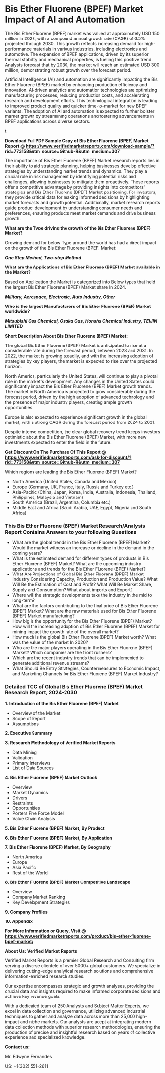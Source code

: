 <meta name="title" content="Global Bis Ether Fluorene (BPEF) Market Impact of AI and Automation"><meta name="description" content="The Bis Ether Fluorene (BPEF) market was valued at approximately USD 150 million in 2022, with a compound annual growth rate (CAGR) of 6.5% projected through 2030. Thi"><meta name="title" content="Bis Ether Fluorene (BPEF) Market Size, Share, Scope, Trends, Growth, Opportunities, Analysis, Forecast"><h1>Bis Ether Fluorene (BPEF) Market Impact of AI and Automation</h1><p>The Bis Ether Fluorene (BPEF) market was valued at approximately USD 150 million in 2022, with a compound annual growth rate (CAGR) of 6.5% projected through 2030. This growth reflects increasing demand for high-performance materials in various industries, including electronics and automotive. The expansion of BPEF applications, driven by its superior thermal stability and mechanical properties, is fueling this positive trend. Analysts forecast that by 2030, the market will reach an estimated USD 300 million, demonstrating robust growth over the forecast period.</p><p>Artificial Intelligence (AI) and automation are significantly impacting the Bis Ether Fluorene (BPEF) market by enhancing production efficiency and innovation. AI-driven analytics and automation technologies are optimizing manufacturing processes, reducing production costs, and accelerating research and development efforts. This technological integration is leading to improved product quality and quicker time-to-market for new BPEF variants. The adoption of AI and automation is expected to further bolster market growth by streamlining operations and fostering advancements in BPEF applications across diverse sectors.</p>t</p><p id="" class=""><strong>Download Full PDF Sample Copy of Bis Ether Fluorene (BPEF) Market Report @ <a href="https://www.verifiedmarketreports.com/download-sample/?rid=773158&utm_source=Github-R&utm_medium=307" target="_blank">https://www.verifiedmarketreports.com/download-sample/?rid=773158&utm_source=Github-R&utm_medium=307</a></strong></p><p>The importance of&nbsp;Bis Ether Fluorene (BPEF) Market research reports lies in their ability to aid strategic planning, helping businesses develop effective strategies by understanding market trends and dynamics. They play a crucial role in risk management by identifying potential risks and challenges, allowing businesses to mitigate them proactively. These reports offer a competitive advantage by providing insights into competitors' strategies and Bis Ether Fluorene (BPEF) Market positioning. For investors, they provide critical data for making informed decisions by highlighting market forecasts and growth potential. Additionally, market research reports guide product development by understanding consumer needs and preferences, ensuring products meet market demands and drive business growth.</p><p><strong>What are the&nbsp;Type driving the growth of the Bis Ether Fluorene (BPEF) Market?</strong></p><p id="" class="">Growing demand for below Type around the world has had a direct impact on the growth of the Bis Ether Fluorene (BPEF) Market:</p><em><strong>One Step Method, Two-step Method</strong></em></p><strong>What are the&nbsp;Applications&nbsp;of Bis Ether Fluorene (BPEF) Market available in the Market?</strong></p><p id="" class="">Based on Application the Market is categorized into Below types that held the largest Bis Ether Fluorene (BPEF) Market share In 2024.</p><em><strong>Military, Aerospace, Electronic, Auto Industry, Other</strong></em></p><strong>Who is the largest Manufacturers of Bis Ether Fluorene (BPEF) Market worldwide?</strong></p><p><em><strong>Mitsubishi Gas Chemical, Osaka Gas, Honshu Chemical Industry, TEIJIN LIMITED</strong></em></p><p id="" class=""><strong>Short Description About Bis Ether Fluorene (BPEF) Market:</strong></p><p>The global Bis Ether Fluorene (BPEF) Market is anticipated to rise at a considerable rate during the forecast period, between 2023 and 2031. In 2022, the market is growing steadily, and with the increasing adoption of strategies by key players, the market is expected to rise over the projected horizon.</p><p>North America, particularly the United States, will continue to play a pivotal role in the market's development. Any changes in the United States could significantly impact the Bis Ether Fluorene (BPEF) Market growth trends. The market in North America is projected to grow considerably during the forecast period, driven by the high adoption of advanced technology and the presence of major industry players, creating ample growth opportunities.</p><p>Europe is also expected to experience significant growth in the global market, with a strong CAGR during the forecast period from 2024 to 2031.</p><p>Despite intense competition, the clear global recovery trend keeps investors optimistic about the Bis Ether Fluorene (BPEF) Market, with more new investments expected to enter the field in the future.</p><p id="" class=""><strong>Get Discount On The Purchase Of This Report @ <a href="https://www.verifiedmarketreports.com/ask-for-discount/?rid=773158&utm_source=Github-R&utm_medium=307" target="_blank">https://www.verifiedmarketreports.com/ask-for-discount/?rid=773158&utm_source=Github-R&utm_medium=307</a></strong></p>Which regions are leading the Bis Ether Fluorene (BPEF) Market?</p><ul><li>North America (United States, Canada and Mexico)</li><li>Europe (Germany, UK, France, Italy, Russia and Turkey etc.)</li><li>Asia-Pacific (China, Japan, Korea, India, Australia, Indonesia, Thailand, Philippines, Malaysia and Vietnam)</li><li>South America (Brazil, Argentina, Columbia etc.)</li><li>Middle East and Africa (Saudi Arabia, UAE, Egypt, Nigeria and South Africa)</li></ul><h3 id="" class="">This Bis Ether Fluorene (BPEF) Market Research/Analysis Report Contains Answers to your following Questions</h3><ul><li>What are the global trends in the Bis Ether Fluorene (BPEF) Market? Would the market witness an increase or decline in the demand in the coming years?</li><li>What is the estimated demand for different types of products in Bis Ether Fluorene (BPEF) Market? What are the upcoming industry applications and trends for the Bis Ether Fluorene (BPEF) Market?</li><li>What Are Projections of Global Bis Ether Fluorene (BPEF) Market Industry Considering Capacity, Production and Production Value? What Will Be the Estimation of Cost and Profit? What Will Be Market Share, Supply and Consumption? What about imports and Export?</li><li>Where will the strategic developments take the industry in the mid to long-term?</li><li>What are the factors contributing to the final price of Bis Ether Fluorene (BPEF) Market? What are the raw materials used for Bis Ether Fluorene (BPEF) Market manufacturing?</li><li>How big is the opportunity for the Bis Ether Fluorene (BPEF) Market? How will the increasing adoption of Bis Ether Fluorene (BPEF) Market for mining impact the growth rate of the overall market?</li><li>How much is the global Bis Ether Fluorene (BPEF) Market worth? What was the value of the market In 2020?</li><li>Who are the major players operating in the Bis Ether Fluorene (BPEF) Market? Which companies are the front runners?</li><li>Which are the recent industry trends that can be implemented to generate additional revenue streams?</li><li>What Should Be Entry Strategies, Countermeasures to Economic Impact, and Marketing Channels for Bis Ether Fluorene (BPEF) Market Industry?</li></ul><h3 id="" class="">Detailed TOC of Global Bis Ether Fluorene (BPEF) Market Research Report, 2024-2030</h3><p id="" class=""><strong>1. Introduction of the Bis Ether Fluorene (BPEF) Market</strong></p><ul><li>Overview of the Market</li><li>Scope of Report</li><li>Assumptions</li></ul><p id="" class=""><strong>2. Executive Summary</strong></p><p id="" class=""><strong>3. Research Methodology of Verified Market Reports</strong></p><ul><li>Data Mining</li><li>Validation</li><li>Primary Interviews</li><li>List of Data Sources</li></ul><p id="" class=""><strong>4. Bis Ether Fluorene (BPEF) Market Outlook</strong></p><ul><li>Overview</li><li>Market Dynamics</li><li>Drivers</li><li>Restraints</li><li>Opportunities</li><li>Porters Five Force Model</li><li>Value Chain Analysis</li></ul><p id="" class=""><strong>5. Bis Ether Fluorene (BPEF) Market, By Product</strong></p><p id="" class=""><strong>6. Bis Ether Fluorene (BPEF) Market, By Application</strong></p><p id="" class=""><strong>7. Bis Ether Fluorene (BPEF) Market, By Geography</strong></p><ul><li>North America</li><li>Europe</li><li>Asia Pacific</li><li>Rest of the World</li></ul><p id="" class=""><strong>8. Bis Ether Fluorene (BPEF) Market Competitive Landscape</strong></p><ul><li>Overview</li><li>Company Market Ranking</li><li>Key Development Strategies</li></ul><p id="" class=""><strong>9. Company Profiles</strong></p><p id="" class=""><strong>10. Appendix</strong></p><p id="" class=""><strong>For More Information or Query, Visit @ <a href="https://www.verifiedmarketreports.com/product/bis-ether-fluorene-bpef-market/" target="_blank">https://www.verifiedmarketreports.com/product/bis-ether-fluorene-bpef-market/</a></strong></p><p id="" class=""><strong>About Us: Verified Market Reports</strong></p><p id="" class="">Verified Market Reports is a premier Global Research and Consulting firm serving a diverse clientele of over 5000+ global customers. We specialize in delivering cutting-edge analytical research solutions and comprehensive information-enriched research studies.</p><p id="" class="">Our expertise encompasses strategic and growth analyses, providing the crucial data and insights required to make informed corporate decisions and achieve key revenue goals.</p><p id="" class="">With a dedicated team of 250 Analysts and Subject Matter Experts, we excel in data collection and governance, utilizing advanced industrial techniques to gather and analyze data across more than 25,000 high-impact and niche markets. Our analysts are adept at integrating modern data collection methods with superior research methodologies, ensuring the production of precise and insightful research based on years of collective experience and specialized knowledge.</p><p id="" class=""><strong>Contact us:</strong></p><p id="" class="">Mr. Edwyne Fernandes</p><p id="" class="">US: +1(302) 551-2611</p>